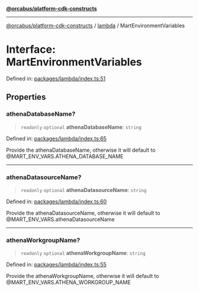 [**@orcabus/platform-cdk-constructs**](../../../../README.md)

***

[@orcabus/platform-cdk-constructs](../../../../README.md) / [lambda](../README.md) / MartEnvironmentVariables

# Interface: MartEnvironmentVariables

Defined in: [packages/lambda/index.ts:51](https://github.com/OrcaBus/platform-cdk-constructs/blob/main/packages/lambda/index.ts#L51)

## Properties

### athenaDatabaseName?

> `readonly` `optional` **athenaDatabaseName**: `string`

Defined in: [packages/lambda/index.ts:65](https://github.com/OrcaBus/platform-cdk-constructs/blob/main/packages/lambda/index.ts#L65)

Provide the athenaDatabaseName, otherwise it will default to @MART_ENV_VARS.ATHENA_DATABASE_NAME

***

### athenaDatasourceName?

> `readonly` `optional` **athenaDatasourceName**: `string`

Defined in: [packages/lambda/index.ts:60](https://github.com/OrcaBus/platform-cdk-constructs/blob/main/packages/lambda/index.ts#L60)

Provide the athenaDatasourceName, otherwise it will default to @MART_ENV_VARS.athenaDatasourceName

***

### athenaWorkgroupName?

> `readonly` `optional` **athenaWorkgroupName**: `string`

Defined in: [packages/lambda/index.ts:55](https://github.com/OrcaBus/platform-cdk-constructs/blob/main/packages/lambda/index.ts#L55)

Provide the athenaWorkgroupName, otherwise it will default to @MART_ENV_VARS.ATHENA_WORKGROUP_NAME
